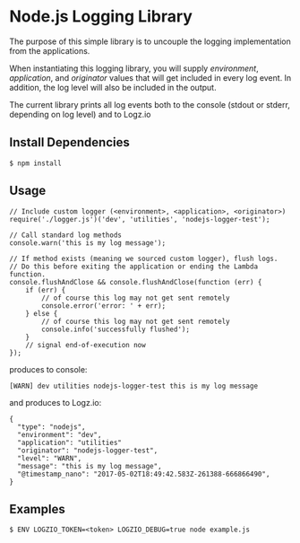 # Node.js Logging Library

The purpose of this simple library is to uncouple the logging implementation from the applications.

When instantiating this logging library, you will supply *environment*, *application*, and *originator* values that will get included in every log event.  In addition, the log level will also be included in the output.

The current library prints all log events both to the console (stdout or stderr, depending on log level) and to Logz.io

## Install Dependencies

```
$ npm install
```

## Usage

```
// Include custom logger (<environment>, <application>, <originator>)
require('./logger.js')('dev', 'utilities', 'nodejs-logger-test');

// Call standard log methods
console.warn('this is my log message');

// If method exists (meaning we sourced custom logger), flush logs.
// Do this before exiting the application or ending the Lambda function.
console.flushAndClose && console.flushAndClose(function (err) {
    if (err) {
        // of course this log may not get sent remotely
        console.error('error: ' + err);
    } else {
        // of course this log may not get sent remotely
        console.info('successfully flushed');
    }
    // signal end-of-execution now
});

```

produces to console:

```
[WARN] dev utilities nodejs-logger-test this is my log message
```

and produces to Logz.io:

```
{
  "type": "nodejs",
  "environment": "dev",
  "application": "utilities"
  "originator": "nodejs-logger-test",
  "level": "WARN",
  "message": "this is my log message",
  "@timestamp_nano": "2017-05-02T18:49:42.583Z-261388-666866490",
}
```

## Examples

```
$ ENV LOGZIO_TOKEN=<token> LOGZIO_DEBUG=true node example.js
```
